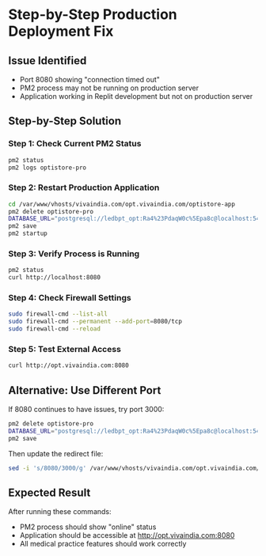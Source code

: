 # Step-by-Step Production Deployment Fix

## Issue Identified
- Port 8080 showing "connection timed out"
- PM2 process may not be running on production server
- Application working in Replit development but not on production server

## Step-by-Step Solution

### Step 1: Check Current PM2 Status
```bash
pm2 status
pm2 logs optistore-pro
```

### Step 2: Restart Production Application
```bash
cd /var/www/vhosts/vivaindia.com/opt.vivaindia.com/optistore-app
pm2 delete optistore-pro
DATABASE_URL="postgresql://ledbpt_opt:Ra4%23PdaqW0c%5Epa8c@localhost:5432/ieopt" NODE_ENV="production" PORT="8080" pm2 start /var/www/vhosts/vivaindia.com/opt.vivaindia.com/optistore-app/dist/index.js --name optistore-pro
pm2 save
pm2 startup
```

### Step 3: Verify Process is Running
```bash
pm2 status
curl http://localhost:8080
```

### Step 4: Check Firewall Settings
```bash
sudo firewall-cmd --list-all
sudo firewall-cmd --permanent --add-port=8080/tcp
sudo firewall-cmd --reload
```

### Step 5: Test External Access
```bash
curl http://opt.vivaindia.com:8080
```

## Alternative: Use Different Port
If 8080 continues to have issues, try port 3000:
```bash
pm2 delete optistore-pro
DATABASE_URL="postgresql://ledbpt_opt:Ra4%23PdaqW0c%5Epa8c@localhost:5432/ieopt" NODE_ENV="production" PORT="3000" pm2 start /var/www/vhosts/vivaindia.com/opt.vivaindia.com/optistore-app/dist/index.js --name optistore-pro
pm2 save
```

Then update the redirect file:
```bash
sed -i 's/8080/3000/g' /var/www/vhosts/vivaindia.com/opt.vivaindia.com/httpdocs/index.html
```

## Expected Result
After running these commands:
- PM2 process should show "online" status
- Application should be accessible at http://opt.vivaindia.com:8080
- All medical practice features should work correctly